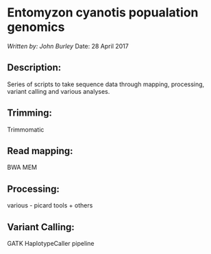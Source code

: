 # Entomyzon cyanotis popualation genomics
*Written by: John Burley*
Date: 28 April  2017

## Description:
Series of scripts to take sequence data through mapping, processing, variant calling and various analyses.

## Trimming:
Trimmomatic

## Read mapping:
BWA MEM

## Processing:
various - picard tools + others

## Variant Calling:
GATK HaplotypeCaller pipeline


